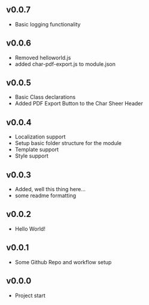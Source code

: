 ## v0.0.7
- Basic logging functionality

## v0.0.6
- Removed helloworld.js
- added char-pdf-export.js to module.json

## v0.0.5
- Basic Class declarations
- Added PDF Export Button to the Char Sheer Header

## v0.0.4
- Localization support
- Setup basic folder structure for the module
- Template support
- Style support 

## v0.0.3
- Added, well this thing here...
- some readme formatting

## v0.0.2
- Hello World!

## v0.0.1
- Some Github Repo and workflow setup

## v0.0.0
- Project start